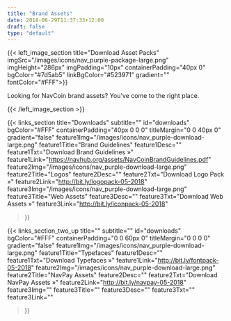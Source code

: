 ```yaml
---
title: "Brand Assets"
date: 2018-06-29T11:37:33+12:00
draft: false
type: "default"
---
```


{{< left_image_section
    title="Download Asset Packs"
    imgSrc="/images/icons/nav_purple-package-large.png"
    imgHeight="286px"
    imgPadding="10px"
    containerPadding="40px 0"
    bgColor="#7d5ab5"
    linkBgColor="#523971"
    gradient=""
    fontColor="#FFF">}}
<p>Looking for NavCoin brand assets? You've come to the right place.</p>
{{< /left_image_section >}}

{{< links_section
    title="Downloads"
    subtitle=""
    id="downloads"
    bgColor="#FFF"
    containerPadding="40px 0 0 0"
    titleMargin="0 0 40px 0"
    gradient="false"
    feature1Img="/images/icons/nav_purple-download-large.png"
    feature1Title="Brand Guidelines"
    feature1Desc=""
    feature1Txt="Download Brand Guidelines »"
    feature1Link="https://navhub.org/assets/NavCoinBrandGuidelines.pdf"
    feature2Img="/images/icons/nav_purple-download-large.png"
    feature2Title="Logos"
    feature2Desc=""
    feature2Txt="Download Logo Pack »"
    feature2Link="http://bit.ly/logopack-05-2018"
    feature3Img="/images/icons/nav_purple-download-large.png"
    feature3Title="Web Assets"
    feature3Desc=""
    feature3Txt="Download Web Assets »"
    feature3Link="http://bit.ly/iconpack-05-2018"
>}}

{{< links_section_two_up
    title=""
    subtitle=""
    id="downloads"
    bgColor="#FFF"
    containerPadding="0 0 60px 0"
    titleMargin="0 0 0 0"
    gradient="false"
    feature1Img="/images/icons/nav_purple-download-large.png"
    feature1Title="Typefaces"
    feature1Desc=""
    feature1Txt="Download Typefaces »"
    feature1Link="http://bit.ly/fontpack-05-2018"
    feature2Img="/images/icons/nav_purple-download-large.png"
    feature2Title="NavPay Assets"
    feature2Desc=""
    feature2Txt="Download NavPay Assets »"
    feature2Link="http://bit.ly/navpay-05-2018"
    feature3Img=""
    feature3Title=""
    feature3Desc=""
    feature3Txt=""
    feature3Link=""
>}}
